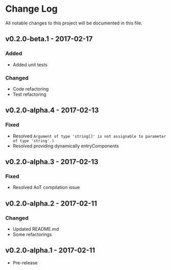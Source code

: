 # Change Log
All notable changes to this project will be documented in this file.

## v0.2.0-beta.1 - 2017-02-17
### Added
- Added unit tests

### Changed
- Code refactoring
- Test refactoring

## v0.2.0-alpha.4 - 2017-02-13
### Fixed
- Resolved `Argument of type 'string[]' is not assignable to parameter of type 'string'.)`
- Resolved providing dynamically entryComponents

## v0.2.0-alpha.3 - 2017-02-13
### Fixed
- Resolved AoT compilation issue

## v0.2.0-alpha.2 - 2017-02-11
### Changed
- Updated README.md
- Some refactorings

## v0.2.0-alpha.1 - 2017-02-11
- Pre-release
